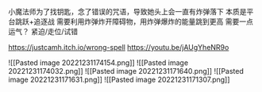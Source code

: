 小魔法师为了找钥匙，念了错误的咒语，导致她头上会一直有炸弹落下
本质是平台跳跃+追逐战
需要利用炸弹炸开障碍物，用炸弹爆炸的能量跳到更高
需要一点运气？
紧迫/走位/试错

https://justcamh.itch.io/wrong-spell
https://youtu.be/jAUgYheNR9o

![[Pasted image 20221231174154.png]]
![[Pasted image 20221231174032.png]]
![[Pasted image 20221231171640.png]]
![[Pasted image 20221231171631.png]]
![[Pasted image 20221231171307.png]]
